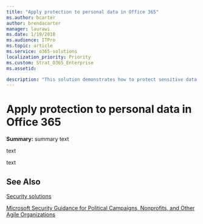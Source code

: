 ```yaml
---
title: "Apply protection to personal data in Office 365"
ms.author: bcarter
author: brendacarter
manager: laurawi
ms.date: 1/19/2018
ms.audience: ITPro
ms.topic: article
ms.service: o365-solutions
localization_priority: Priority
ms.custom: Strat_O365_Enterprise
ms.assetid:

description: "This solution demonstrates how to protect sensitive data that is stored in Office 365 services."
---
```


# Apply protection to personal data in Office 365

 **Summary:** summary text
  
text

text
  

## See Also

[Security solutions](security-solutions.md)
  
[Microsoft Security Guidance for Political Campaigns, Nonprofits, and Other Agile Organizations](microsoft-security-guidance-for-political-campaigns-nonprofits-and-other-agile-o.md)





